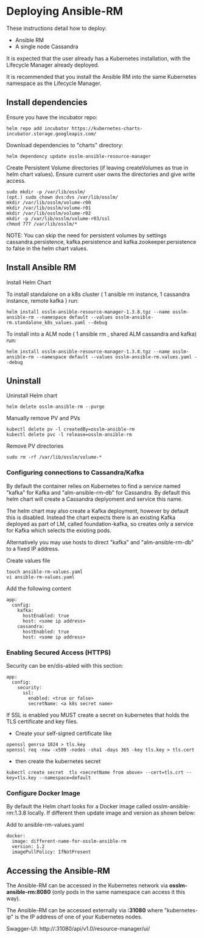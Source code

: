 # Deploying Ansible-RM #

These instructions detail how to deploy:

* Ansible RM
* A single node Cassandra

It is expected that the user already has a Kubernetes installation, with the Lifecycle Manager already deployed.

It is recommended that you install the Ansible RM into the same Kubernetes namespace as the Lifecycle Manager.

## Install dependencies ##

Ensure you have the incubator repo:
```
helm repo add incubator https://kubernetes-charts-incubator.storage.googleapis.com/
```

Download dependencies to "charts" directory:

```
helm dependency update osslm-ansible-resource-manager
```

Create Persistent Volume directories (if leaving createVolumes as true in helm chart values). Ensure current user owns the directories and give write access.

```
sudo mkdir -p /var/lib/osslm/
(opt.) sudo chown dvs:dvs /var/lib/osslm/
mkdir /var/lib/osslm/volume-r00
mkdir /var/lib/osslm/volume-r01
mkdir /var/lib/osslm/volume-r02
mkdir -p /var/lib/osslm/volume-r03/ssl
chmod 777 /var/lib/osslm/*
```

NOTE: You can skip the need for persistent volumes by settings cassandra.persistence, kafka.persistence and kafka.zookeeper.persistence to false in the helm chart values.

## Install Ansible RM ##

Install Helm Chart

To install standalone on a k8s cluster ( 1 ansible rm instance, 1 cassandra instance, remote kafka ) run:
```
helm install osslm-ansible-resource-manager-1.3.8.tgz --name osslm-ansible-rm --namespace default --values osslm-ansible-rm.standalone_k8s_values.yaml --debug
```
To install into a ALM node ( 1 ansible rm , shared ALM cassandra and kafka) run:
```
helm install osslm-ansible-resource-manager-1.3.8.tgz --name osslm-ansible-rm --namespace default --values osslm-ansible-rm.values.yaml --debug
```

## Uninstall ##

Uninstall Helm chart

```
helm delete osslm-ansible-rm --purge
```

Manually remove PV and PVs

```
kubectl delete pv -l createdBy=osslm-ansible-rm
kubectl delete pvc -l release=osslm-ansible-rm
```

Remove PV directories

```
sudo rm -rf /var/lib/osslm/volume-*
```

### Configuring connections to Cassandra/Kafka ###
By default the container relies on Kubernetes to find a service named "kafka" for Kafka and "alm-ansible-rm-db" for Cassandra. By default this helm chart will create a Cassandra deplyoment and service this name.

The helm chart may also create a Kafka deployment, however by default this is disabled. Instead the chart expects there is an existing Kafka deployed as part of LM, called foundation-kafka, so creates only a service for Kafka which selects the existing pods.

Alternatively you may use hosts to direct "kafka" and "alm-ansible-rm-db" to a fixed IP address.

Create values file

```
touch ansible-rm-values.yaml
vi ansible-rm-values.yaml
```

Add the following content

```
app:
  config:
    kafka:
      hostEnabled: true
      host: <some ip address>
    cassandra:
      hostEnabled: true
      host: <some ip address>
```

### Enabling Secured Access (HTTPS)
Security can be en/dis-abled with this section:

```
app:
  config:
    security:
      ssl:
        enabled: <true or false>
        secretName: <a k8s secret name>
```

If SSL is enabled you MUST create a secret on kubernetes that holds the TLS certificate and key files.
* Create your self-signed certificate like
```
openssl genrsa 1024 > tls.key
openssl req -new -x509 -nodes -sha1 -days 365 -key tls.key > tls.cert
```
* then create the kubernetes secret
```
kubectl create secret  tls <secretName from above> --cert=tls.crt --key=tls.key --namespace=default
```


### Configure Docker Image ###

By default the Helm chart looks for a Docker image called osslm-ansible-rm:1.3.8 locally. If different then update image and version as shown below:

Add to ansible-rm-values.yaml

```
docker:
  image: different-name-for-osslm-ansible-rm
  version: 1.2
  imagePullPolicy: IfNotPresent
```

## Accessing the Ansible-RM ##

The Ansible-RM can be accessed in the Kubernetes network via **osslm-ansible-rm:8080** (only pods in the same namespace can access it this way).

The Ansible-RM can be accessed externally via **<kubernetes-ip>:31080** where "kubernetes-ip" is the IP address of one of your Kubernetes nodes.

Swagger-UI:
http://<kubernetes-ip>:31080/api/v1.0/resource-manager/ui/
